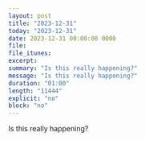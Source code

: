 ```yaml
---
layout: post
title: "2023-12-31"
today: "2023-12-31"
date: 2023-12-31 00:00:00 0000
file:
file_itunes:
excerpt:
summary: "Is this really happening?"
message: "Is this really happening?"
duration: "01:00"
length: "11444"
explicit: "no"
block: "no"
---
```

Is this really happening?

